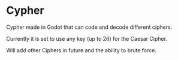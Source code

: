 # Cypher
Cypher made in Godot that can code and decode different ciphers.

Currently it is set to use any key (up to 26) for the Caesar Cipher.

Will add other Ciphers in future and the ability to brute force.
